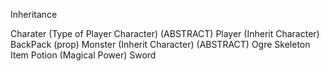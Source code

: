 Inheritance

Charater (Type of Player Character) (ABSTRACT)
	Player (Inherit Character)
		BackPack (prop)
	Monster (Inherit Character) (ABSTRACT)
		Ogre
		Skeleton
Item
	Potion (Magical Power)
	Sword